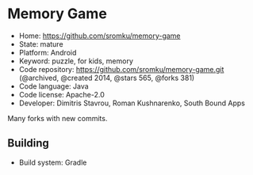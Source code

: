 # Memory Game

- Home: https://github.com/sromku/memory-game
- State: mature
- Platform: Android
- Keyword: puzzle, for kids, memory
- Code repository: https://github.com/sromku/memory-game.git (@archived, @created 2014, @stars 565, @forks 381)
- Code language: Java
- Code license: Apache-2.0
- Developer: Dimitris Stavrou, Roman Kushnarenko, South Bound Apps

Many forks with new commits.

## Building

- Build system: Gradle
